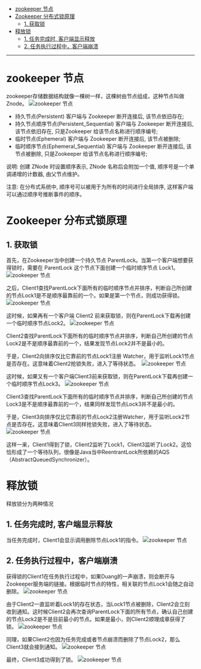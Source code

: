 * [zookeeper 节点](#zookeeper-%E8%8A%82%E7%82%B9)
* [Zookeeper 分布式锁原理](#zookeeper-%E5%88%86%E5%B8%83%E5%BC%8F%E9%94%81%E5%8E%9F%E7%90%86)
  * [1\. 获取锁](#1-%E8%8E%B7%E5%8F%96%E9%94%81)
* [释放锁](#%E9%87%8A%E6%94%BE%E9%94%81)
  * [1\. 任务完成时, 客户端显示释放](#1-%E4%BB%BB%E5%8A%A1%E5%AE%8C%E6%88%90%E6%97%B6-%E5%AE%A2%E6%88%B7%E7%AB%AF%E6%98%BE%E7%A4%BA%E9%87%8A%E6%94%BE)
  * [2\. 任务执行过程中，客户端崩溃](#2-%E4%BB%BB%E5%8A%A1%E6%89%A7%E8%A1%8C%E8%BF%87%E7%A8%8B%E4%B8%AD%E5%AE%A2%E6%88%B7%E7%AB%AF%E5%B4%A9%E6%BA%83)



---

# zookeeper 节点
zookeeper存储数据结构就像一棵树一样，这棵树由节点组成，这种节点叫做Znode。
![zookeeper 节点](../../img/zookeeper/zookeeper节点.jpg)

- 持久节点(Persistent)
    客户端与 Zookeeper 断开连接后, 该节点依旧存在;
- 持久节点顺序节点(Persistent_Sequential)
    客户端与 Zookeeper 断开连接后, 该节点依旧存在, 只是Zookeeper 给该节点名称进行顺序编号;
- 临时节点(Ephemeral)
    客户端与 Zookeeper 断开连接后, 该节点被删除;
- 临时顺序节点(Ephemeral_Sequential)
    客户端与 Zookeeper 断开连接后, 该节点被删除, 只是Zookeeper 给该节点名称进行顺序编号;

说明: 创建 ZNode 时设置顺序表示, ZNode 名称后会附加一个值, 顺序号是一个单调递增的计数器, 由父节点维护。

注意: 在分布式系统中, 顺序号可以被用于为所有的时间进行全局排序, 这样客户端可以通过顺序号推断事件的顺序。


# Zookeeper 分布式锁原理
## 1. 获取锁
首先，在Zookeeper当中创建一个持久节点 ParentLock。当第一个客户端想要获得锁时，需要在 ParentLock 这个节点下面创建一个临时顺序节点 Lock1。
![zookeeper 节点](../../img/zookeeper/创建Lock1.jpg)


之后，Client1查找ParentLock下面所有的临时顺序节点并排序，判断自己所创建的节点Lock1是不是顺序最靠前的一个。如果是第一个节点，则成功获得锁。
![zookeeper 节点](../../img/zookeeper/获得锁Lock1.jpg)

这时候，如果再有一个客户端 Client2 前来获取锁，则在ParentLock下载再创建一个临时顺序节点Lock2。 
![zookeeper 节点](../../img/zookeeper/创建Lock2.jpg)

Client2查找ParentLock下面所有的临时顺序节点并排序，判断自己所创建的节点Lock2是不是顺序最靠前的一个，结果发现节点Lock2并不是最小的。


于是，Client2向排序仅比它靠前的节点Lock1注册 Watcher，用于监听Lock1节点是否存在。这意味着Client2抢锁失败，进入了等待状态。 
![zookeeper 节点](../../img/zookeeper/Watcher-Lock1.jpg)

这时候，如果又有一个客户端Client3前来获取锁，则在ParentLock下载再创建一个临时顺序节点Lock3。 
![zookeeper 节点](../../img/zookeeper/创建Lock3.jpg)

Client3查找ParentLock下面所有的临时顺序节点并排序，判断自己所创建的节点Lock3是不是顺序最靠前的一个，结果同样发现节点Lock3并不是最小的。


于是，Client3向排序仅比它靠前的节点Lock2注册Watcher，用于监听Lock2节点是否存在。这意味着Client3同样抢锁失败，进入了等待状态。 
![zookeeper 节点](../../img/zookeeper/Watcher-Lock2.jpg)

这样一来，Client1得到了锁，Client2监听了Lock1，Client3监听了Lock2。这恰恰形成了一个等待队列，很像是Java当中ReentrantLock所依赖的AQS（AbstractQueuedSynchronizer）。

# 释放锁
释放锁分为两种情况
## 1. 任务完成时, 客户端显示释放
当任务完成时，Client1会显示调用删除节点Lock1的指令。
![zookeeper 节点](../../img/zookeeper/释放Lock1.jpg)

## 2. 任务执行过程中，客户端崩溃
获得锁的Client1在任务执行过程中，如果Duang的一声崩溃，则会断开与Zookeeper服务端的链接。根据临时节点的特性，相关联的节点Lock1会随之自动删除。 
![zookeeper 节点](../../img/zookeeper/释放Lock1-1.jpg)

由于Client2一直监听着Lock1的存在状态，当Lock1节点被删除，Client2会立刻收到通知。这时候Client2会再次查询ParentLock下面的所有节点，确认自己创建的节点Lock2是不是目前最小的节点。如果是最小，则Client2顺理成章获得了锁。 
![zookeeper 节点](../../img/zookeeper/获得锁Lock2.jpg)

同理，如果Client2也因为任务完成或者节点崩溃而删除了节点Lock2，那么Client3就会接到通知。 
![zookeeper 节点](../../img/zookeeper/释放Lock2.jpg)

最终，Client3成功得到了锁。
![zookeeper 节点](../../img/zookeeper/获得锁Lock3.jpg)
